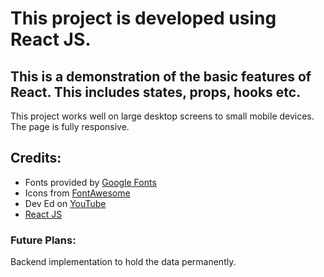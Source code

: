# This project is developed using React JS.

## This is a demonstration of the basic features of React. This includes states, props, hooks etc.

This project works well on large desktop screens to small mobile devices. The page is fully responsive.

## Credits:

-   Fonts provided by [Google Fonts](https://fonts.google.com/)
-   Icons from [FontAwesome](https://fontawesome.com/)
-   Dev Ed on [YouTube](https://www.youtube.com/c/DevEd)
-   [React JS](https://reactjs.org/)

### Future Plans:

Backend implementation to hold the data permanently.
